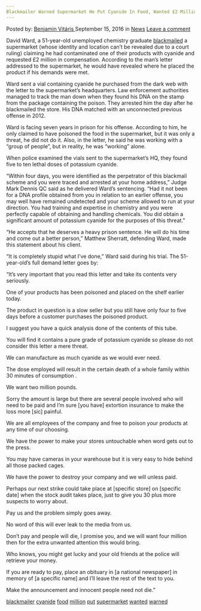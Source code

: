 ```yaml
---
Blackmailer Warned Supermarket He Put Cyanide In Food, Wanted £2 Million
---
```

<article class="post-listing post-15430 post type-post status-publish format-standard hentry category-news tag-blackmailer tag-cyanide tag-food tag-million tag-put tag-supermarket tag-wanted tag-warned">
    <div class="post-inner">
        <span>Posted by: <a href="https://www.deepdotweb.com/author/benjaminvi/" title="">Benjamin Vitáris </a></span>
    <span>September 15, 2016</span>
    <span>in <a href="https://www.deepdotweb.com/category/news/" rel="category tag">News</a></span>
    <span><a href="https://www.deepdotweb.com/2016/09/15/blackmailer-warned-supermarket-put-cyanide-food-wanted-2-million/#respond">Leave a comment</a></span>
    </p>
    <div class="clear"></div>
    <div class="entry">
    <p>David Ward, a 51-year-old unemployed chemistry graduate <a href="http://www.dailymail.co.uk/news/article-3769934/One-products-poisoned-want-2million-Blackmail-plotter-vowed-kill-shoppers-cyanide-unless-paid-up.html">blackmailed</a> a supermarket (whose identity and location can’t be revealed due to a court ruling) claiming he had contaminated one of their products with cyanide and requested £2 million in compensation. According to the man’s letter addressed to the supermarket, he would have revealed where he placed the product if his demands were met.</p>
    <p>Ward sent a vial containing cyanide he purchased from the dark web with the letter to the supermarket’s headquarters. Law enforcement authorities managed to track the man down when they found his DNA on the stamp from the package containing the poison. They arrested him the day after he blackmailed the store. His DNA matched with an unconnected previous offense in 2012.</p>
    <p>Ward is facing seven years in prison for his offense. According to him, he only claimed to have poisoned the food in the supermarket, but it was only a threat, he did not do it. Also, in the letter, he said he was working with a “group of people”, but in reality, he was “working” alone.</p>
    <p>When police examined the vials sent to the supermarket’s HQ, they found five to ten lethal doses of potassium cyanide.</p>
    <p>“Within four days, you were identified as the perpetrator of this blackmail scheme and you were traced and arrested at your home address,” Judge Mark Dennis QC said as he delivered Ward’s sentencing. “Had it not been for a DNA profile obtained from you in relation to an earlier offense, you may well have remained undetected and your scheme allowed to run at your direction. You had training and expertise in chemistry and you were perfectly capable of obtaining and handling chemicals. You did obtain a significant amount of potassium cyanide for the purposes of this threat.”</p>
    <p>“He accepts that he deserves a heavy prison sentence. He will do his time and come out a better person,” Matthew Sherratt, defending Ward, made this statement about his client.</p>
    <p>“It is completely stupid what I&#8217;ve done,” Ward said during his trial. The 51-year-old’s full demand letter goes by:</p>
    <p>“It’s very important that you read this letter and take its contents very seriously.</p>
    <p>One of your products has been poisoned and placed on the shelf earlier today.</p>
    <p>The product in question is a slow seller but you still have only four to five days before a customer purchases the poisoned product.</p>
    <p>I suggest you have a quick analysis done of the contents of this tube.</p>
    <p>You will find it contains a pure grade of potassium cyanide so please do not consider this letter a mere threat.</p>
    <p>We can manufacture as much cyanide as we would ever need.</p>
    <p>The dose employed will result in the certain death of a whole family within 30 minutes of consumption .</p>
    <p>We want two million pounds.</p>
    <p>Sorry the amount is large but there are several people involved who will need to be paid and I’m sure [you have] extortion insurance to make the loss more [sic] painful.</p>
    <p>We are all employees of the company and free to poison your products at any time of our choosing.</p>
    <p>We have the power to make your stores untouchable when word gets out to the press.</p>
    <p>You may have cameras in your warehouse but it is very easy to hide behind all those packed cages.</p>
    <p>We have the power to destroy your company and we will unless paid.</p>
    <p>Perhaps our next strike could take place at [specific store] on [specific date] when the stock audit takes place, just to give you 30 plus more suspects to worry about.</p>
    <p>Pay us and the problem simply goes away.</p>
    <p>No word of this will ever leak to the media from us.</p>
    <p>Don’t pay and people will die, I promise you, and we will want four million then for the extra unwanted attention this would bring.</p>
    <p>Who knows, you might get lucky and your old friends at the police will retrieve your money.</p>
    <p>If you are ready to pay, place an obituary in [a national newspaper] in memory of [a specific name] and I’ll leave the rest of the text to you.</p>
    <p>Make the announcement and innocent people need not die.”</p>
    </div>
    <a href="https://www.deepdotweb.com/tag/blackmailer/" rel="tag">blackmailer</a> <a href="https://www.deepdotweb.com/tag/cyanide/" rel="tag">cyanide</a> <a href="https://www.deepdotweb.com/tag/food/" rel="tag">food</a> <a href="https://www.deepdotweb.com/tag/million/" rel="tag">million</a> <a href="https://www.deepdotweb.com/tag/put/" rel="tag">put</a> <a href="https://www.deepdotweb.com/tag/supermarket/" rel="tag">supermarket</a> <a href="https://www.deepdotweb.com/tag/wanted/" rel="tag">wanted</a> <a href="https://www.deepdotweb.com/tag/warned/" rel="tag">warned</a></span> <span style="display:none" class="updated">2016-09-15</span>
    <div style="display:none" class="vcard author" itemprop="author" itemscope itemtype="http://schema.org/Person"><strong class="fn" itemprop="name"><a href="https://www.deepdotweb.com/author/benjaminvi/" title="Posts by Benjamin Vitáris" rel="author">Benjamin Vitáris</a></strong></div>
    
